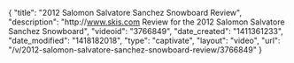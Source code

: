{
    "title": "2012 Salomon Salvatore Sanchez Snowboard Review",
    "description": "http:\/\/www.skis.com Review for the 2012 Salomon Salvatore Sanchez Snowboard",
    "videoid": "3766849",
    "date_created": "1411361233",
    "date_modified": "1418182018",
    "type": "captivate",
    "layout": "video",
    "url": "\/v\/2012-salomon-salvatore-sanchez-snowboard-review\/3766849"
}